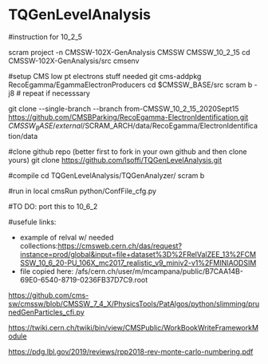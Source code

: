 # TQGenLevelAnalysis

#instruction for 10_2_5

scram project -n CMSSW-102X-GenAnalysis CMSSW CMSSW_10_2_15
cd CMSSW-102X-GenAnalysis/src
cmsenv


#setup CMS low pt electrons stuff needed
git cms-addpkg RecoEgamma/EgammaElectronProducers
cd $CMSSW_BASE/src
scram b -j8 # repeat if necesssary

git clone --single-branch --branch from-CMSSW_10_2_15_2020Sept15 https://github.com/CMSBParking/RecoEgamma-ElectronIdentification.git $CMSSW_BASE/external/$SCRAM_ARCH/data/RecoEgamma/ElectronIdentification/data



#clone github repo (better first to fork in your own github and then clone yours)
git clone https://github.com/lsoffi/TQGenLevelAnalysis.git




#compile
cd TQGenLevelAnalysis/TQGenAnalyzer/
scram b


#run in local
cmsRun python/ConfFile_cfg.py



#TO DO: port this to 10_6_2















#usefule links:
- example of relval w/ needed collections:https://cmsweb.cern.ch/das/request?instance=prod/global&input=file+dataset%3D%2FRelValZEE_13%2FCMSSW_10_6_20-PU_106X_mc2017_realistic_v9_miniv2-v1%2FMINIAODSIM
- file copied here: /afs/cern.ch/user/m/mcampana/public/B7CAA14B-69E0-6540-8719-0236FB37D7C9.root

https://github.com/cms-sw/cmssw/blob/CMSSW_7_4_X/PhysicsTools/PatAlgos/python/slimming/prunedGenParticles_cfi.py

https://twiki.cern.ch/twiki/bin/view/CMSPublic/WorkBookWriteFrameworkModule

https://pdg.lbl.gov/2019/reviews/rpp2018-rev-monte-carlo-numbering.pdf
